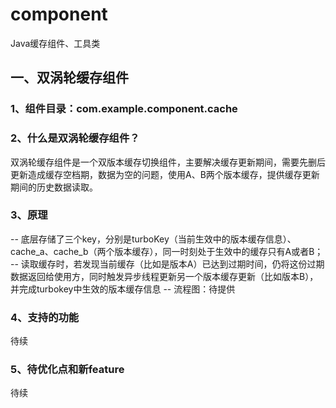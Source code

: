 # component
Java缓存组件、工具类

## 一、双涡轮缓存组件
### 1、组件目录：com.example.component.cache
### 2、什么是双涡轮缓存组件？
双涡轮缓存组件是一个双版本缓存切换组件，主要解决缓存更新期间，需要先删后更新造成缓存空档期，数据为空的问题，使用A、B两个版本缓存，提供缓存更新期间的历史数据读取。
### 3、原理
-- 底层存储了三个key，分别是turboKey（当前生效中的版本缓存信息）、cache_a、cache_b（两个版本缓存），同一时刻处于生效中的缓存只有A或者B；
-- 读取缓存时，若发现当前缓存（比如是版本A）已达到过期时间，仍将这份过期数据返回给使用方，同时触发异步线程更新另一个版本缓存更新（比如版本B），并完成turbokey中生效的版本缓存信息
-- 流程图：待提供
### 4、支持的功能
待续
### 5、待优化点和新feature
待续
